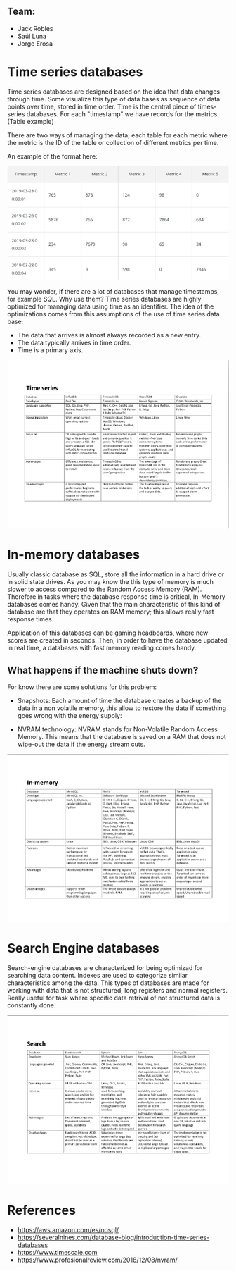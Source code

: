 ## Team:
- Jack Robles
- Saúl Luna
- Jorge Erosa

# Time series databases

Time series databases are designed based on the idea that data changes through time. Some visualize this type of data bases as sequence of data points over time, stored in time order. Time is the central piece of times-series databases. For each "timestamp" we have records for the metrics. (Table example)

There are two ways of managing the data, each table for each metric where the metric is the ID of the table or collection of different metrics per time.

An example of the format here:

![](TS-DB.png)

You may wonder, if there are a lot of databases that manage timestamps, for example SQL. Why use them? Time series databases are highly optimized for managing data using time as an identifier. The idea of the optimizations comes from this assumptions of the use of time series data base:

- The data that arrives is almost always recorded as a new entry.
- The data typically arrives in time order.
- Time is a primary axis.

![](T1.png)


# In-memory databases

Usually classic database as SQL, store all the information in a hard drive or in solid state drives. As you may know the this type of memory is much slower to access compared to the Random Access Memory (RAM). Therefore in tasks where the database response time is critical, In-Memory databases comes handy. Given that the main characteristic of this kind of database are that they operates on RAM memory; this allows really fast response times. 

Application of this databases can be gaming headboards, where new scores are created in seconds. Then, in order to have the database updated in real time, a databases with fast memory reading comes handy.

## What happens if the machine shuts down?

For know there are some solutions for this problem:

- Snapshots: Each amount of time the database creates a backup of the data in a non volatile memory, this allow to restore the data if something goes wrong with the energy supply:

- NVRAM technology: NVRAM stands for Non-Volatile Random Access Memory. This means that the database is saved on a RAM that does not wipe-out the data if the energy stream cuts.

![](T2.png)

# Search Engine databases
Search-engine databases are characterized for being optimizad for searching data content. Indexes are used to categorize similar characteristics among the data. This types of databases are made for working with data that is not structured, long registers and normal registers. Really useful for task where specific data retrival of not structured data is constantly done. 

![](T3.png)

# References

- https://aws.amazon.com/es/nosql/
- https://severalnines.com/database-blog/introduction-time-series-databases
- https://www.timescale.com
- https://www.profesionalreview.com/2018/12/08/nvram/
